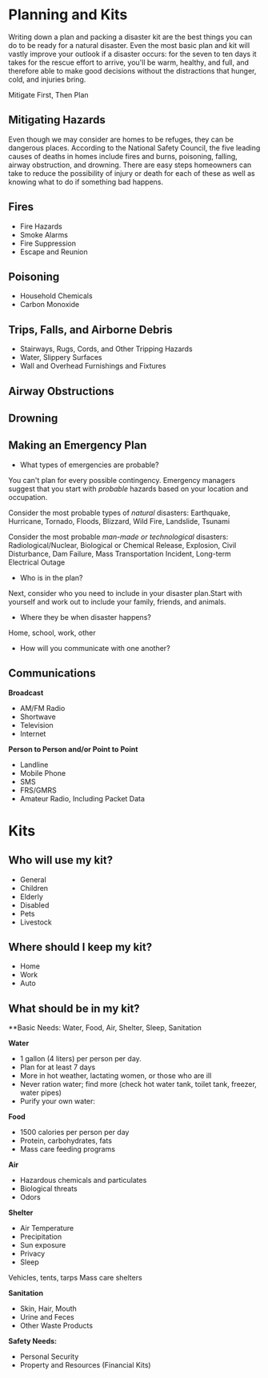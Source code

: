 # Planning and Kits

Writing down a plan and packing a disaster kit are the best things you can do to be ready for a natural disaster. Even the most basic plan and kit will vastly improve your outlook if a disaster occurs: for the seven to ten days it takes for the rescue effort to arrive, you'll be warm, healthy, and full, and therefore able to make good decisions without the distractions that hunger, cold, and injuries bring.

Mitigate First, Then Plan

## Mitigating Hazards

Even though we may consider are homes to be refuges, they can be dangerous places. According to the National Safety Council, the five leading causes of deaths in homes include fires and burns, poisoning, falling, airway obstruction, and drowning. There are easy steps homeowners can take to reduce the possibility of injury or death for each of these as well as knowing what to do if something bad happens.

## Fires
* Fire Hazards
* Smoke Alarms
* Fire Suppression
* Escape and Reunion

## Poisoning
* Household Chemicals
* Carbon Monoxide

## Trips, Falls, and Airborne Debris
* Stairways, Rugs, Cords, and Other Tripping Hazards
* Water, Slippery Surfaces
* Wall and Overhead Furnishings and Fixtures

## Airway Obstructions

## Drowning


## Making an Emergency Plan
* What types of emergencies are probable?

You can't plan for every possible contingency. Emergency managers suggest that you start with *probable* hazards based on your location and occupation.

Consider the most probable types of *natural* disasters: Earthquake, Hurricane, Tornado, Floods, Blizzard, Wild Fire, Landslide, Tsunami

Consider the most probable *man-made or technological* disasters: Radiological/Nuclear, Biological or Chemical Release, Explosion, Civil Disturbance, Dam Failure, Mass Transportation Incident, Long-term Electrical Outage


* Who is in the plan?

Next, consider who you need to include in your disaster plan.Start with yourself and work out to include your family, friends, and animals.

* Where they be when disaster happens?

Home, school, work, other

* How will you communicate with one another?


## Communications
**Broadcast**

* AM/FM Radio
* Shortwave
* Television
* Internet

**Person to Person and/or Point to Point**

* Landline
* Mobile Phone
* SMS
* FRS/GMRS
* Amateur Radio, Including Packet Data










# Kits
## Who will use my kit?

* General
* Children
* Elderly
* Disabled
* Pets
* Livestock

## Where should I keep my kit?
* Home
* Work
* Auto

## What should be in my kit?
**Basic Needs: Water, Food, Air, Shelter, Sleep, Sanitation

**Water**
* 1 gallon (4 liters) per person per day. 
* Plan for at least 7 days
* More in hot weather, lactating women, or those who are ill
* Never ration water; find more (check hot water tank, toilet tank, freezer, water pipes)
* Purify your own water:


**Food**

* 1500 calories per person per day
* Protein, carbohydrates, fats
* Mass care feeding programs

**Air**
* Hazardous chemicals and particulates
* Biological threats
* Odors

**Shelter**
* Air Temperature
* Precipitation
* Sun exposure
* Privacy
* Sleep

Vehicles, tents, tarps
Mass care shelters


**Sanitation**
* Skin, Hair, Mouth
* Urine and Feces
* Other Waste Products

**Safety Needs:** 
* Personal Security
* Property and Resources (Financial Kits)












